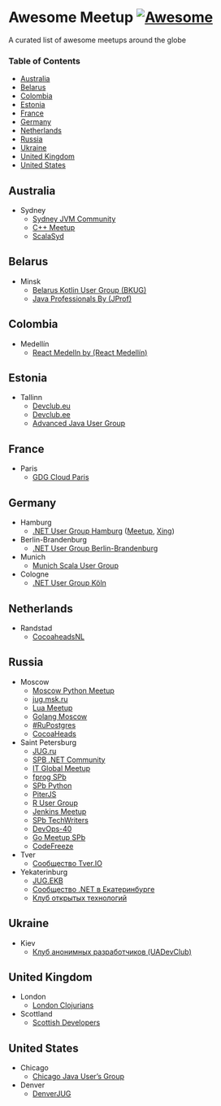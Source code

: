 # Awesome Meetup [![Awesome](https://cdn.rawgit.com/sindresorhus/awesome/d7305f38d29fed78fa85652e3a63e154dd8e8829/media/badge.svg)](https://github.com/sindresorhus/awesome)

A curated list of awesome meetups around the globe

### Table of Contents

* [Australia](#australia)
* [Belarus](#belarus)
* [Colombia](#colombia)
* [Estonia](#estonia)
* [France](#france)
* [Germany](#germany)
* [Netherlands](#netherlands)
* [Russia](#russia)
* [Ukraine](#ukraine)
* [United Kingdom](#united-kingdom)
* [United States](#united-states)

## Australia
- Sydney
  - [Sydney JVM Community](http://www.meetup.com/Sydney-JVM-Community/)
  - [C++ Meetup](http://www.meetup.com/SydneyCPlusPlusMeetup/)
  - [ScalaSyd](https://www.meetup.com/scalasyd/)

## Belarus
- Minsk
  - [Belarus Kotlin User Group (BKUG)](https://bkug.by/)
  - [Java Professionals By (JProf)](http://jprof.by/)
  
## Colombia
- Medellín
  - [React Medelln by (React Medellín)](http://www.meetup.com/React-Medellin)

## Estonia
- Tallinn
  - [Devclub.eu](http://devclub.eu/)
  - [Devclub.ee](http://devclub.ee/)
  - [Advanced Java User Group](http://www.meetup.com/Advanced-Java-Estonia/)


## France
- Paris
  - [GDG Cloud Paris](https://www.meetup.com/GDG-Cloud-Paris)

## Germany
- Hamburg
  - [.NET User Group Hamburg](http://dotnet-usergroup-hamburg.de/) ([Meetup](https://www.meetup.com/Hamburg-C-Net-Meetup/), [Xing](https://www.xing.com/communities/groups/punkt-net-user-group-hamburg-c22e-1019884))
- Berlin-Brandenburg
  - [.NET User Group Berlin-Brandenburg](http://dnugbb.azurewebsites.net/)
- Munich
  - [Munich Scala User Group](http://www.meetup.com/ScalaMuc/)
- Cologne
  - [.NET User Group Köln](https://www.meetup.com/net-user-group-koeln/)
  
## Netherlands
- Randstad
  - [CocoaheadsNL](http://cocoaheads.nl/)

## Russia
- Moscow
  - [Moscow Python Meetup](http://www.moscowpython.ru/)
  - [jug.msk.ru](https://vk.com/jugmsk)
  - [Lua Meetup](http://www.meetup.com/lua-in-moscow/)
  - [Golang Moscow](http://www.meetup.com/Golang-Moscow/)
  - [#RuPostgres](http://www.meetup.com/postgresqlrussia/events/228840567/)
  - [CocoaHeads](http://www.cocoaheads.ru/)
- Saint Petersburg
  - [JUG.ru](https://vk.com/jugru)
  - [SPB .NET Community](https://plus.google.com/communities/115643868183582812348)
  - [IT Global Meetup](http://piter-united.ru/)
  - [fprog SPb](https://plus.google.com/communities/106931692847918217517)
  - [SPb Python](https://plus.google.com/communities/107328406287050920928)
  - [PiterJS](https://vk.com/piterjs)
  - [R User Group](https://vk.com/spbrug)
  - [Jenkins Meetup](http://www.meetup.com/St-Petersburg-Jenkins-Meetup/)
  - [SPb TechWriters](https://plus.google.com/u/0/communities/111110772662436773783)
  - [DevOps-40](https://www.meetup.com/DevOps-40/)
  - [Go Meetup SPb](http://www.meetup.com/Golang-Peter/)
  - [CodeFreeze](https://vk.com/codefreeze)
- Tver
  - [Сообщество Tver.IO](http://tver.io/)
- Yekaterinburg
  - [JUG.EKB](https://vk.com/jugekb)
  - [Сообщество .NET в Екатеринбурге](https://vk.com/dotnetekb)
  - [Клуб открытых технологий](http://ot-club.org)

## Ukraine
- Kiev
  - [Клуб анонимных разработчиков (UADevClub)](http://xpinjection.com/club/)

## United Kingdom
- London
  - [London Clojurians](http://www.londonclojurians.org/)
- Scottland
  - [Scottish Developers](https://scottishdevelopers.com/)
  
## United States
- Chicago
  - [Chicago Java User’s Group](http://www.meetup.com/ChicagoJUG/)
- Denver
  - [DenverJUG](http://www.denverjug.org/)
